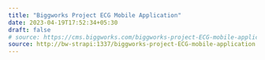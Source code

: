 ```yaml
---
title: "Biggworks Project ECG Mobile Application"
date: 2023-04-19T17:52:34+05:30
draft: false
# source: https://cms.biggworks.com/biggworks-project-ECG-mobile-application
source: http://bw-strapi:1337/biggworks-project-ECG-mobile-application
---
```


